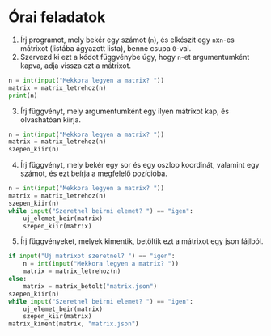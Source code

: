 # Órai feladatok
1. Írj programot, mely bekér egy számot (`n`), és elkészít egy `n`x`n`-es mátrixot (listába ágyazott lista), benne csupa `0`-val.
2. Szervezd ki ezt a kódot függvénybe úgy, hogy `n`-et argumentumként kapva, adja vissza ezt a mátrixot.
```python
n = int(input("Mekkora legyen a matrix? "))
matrix = matrix_letrehoz(n)
print(n)
```
3. Írj függvényt, mely argumentumként egy ilyen mátrixot kap, és olvashatóan kiírja.
```python
n = int(input("Mekkora legyen a matrix? "))
matrix = matrix_letrehoz(n)
szepen_kiir(n)
```
4. Írj függvényt, mely bekér egy sor és egy oszlop koordinát, valamint egy számot, és ezt beírja a megfelelő pozícióba. 
```python
n = int(input("Mekkora legyen a matrix? "))
matrix = matrix_letrehoz(n)
szepen_kiir(n)
while input("Szeretnel beirni elemet? ") == "igen":
    uj_elemet_beir(matrix)
    szepen_kiir(matrix)
```
5. Írj függvényeket, melyek kimentik, betöltik ezt a mátrixot egy json fájlból.

```python
if input("Uj matrixot szeretnel? ") == "igen":
    n = int(input("Mekkora legyen a matrix? "))
    matrix = matrix_letrehoz(n)
else:
    matrix = matrix_betolt("matrix.json")
szepen_kiir(n)
while input("Szeretnel beirni elemet? ") == "igen":
    uj_elemet_beir(matrix)
    szepen_kiir(matrix)
matrix_kiment(matrix, "matrix.json")
```


